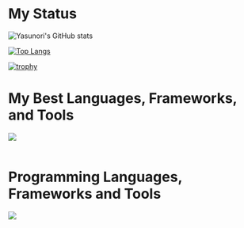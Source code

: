 # My Status

![Yasunori's GitHub stats](https://github-readme-stats.vercel.app/api?username=yasunori-aloha&show_icons=true&theme=vue-dark)

[![Top Langs](https://github-readme-stats.vercel.app/api/top-langs/?username=yasunori-aloha&layout=compact&theme=vue-dark)](https://github.com/anuraghazra/github-readme-stats)

[![trophy](https://github-profile-trophy.vercel.app/?username=yasunori-aloha&theme=discord)](https://github.com/ryo-ma/github-profile-trophy)

# My Best Languages, Frameworks, and Tools

<img src="https://skillicons.dev/icons?i=typescript,js,react,next,tailwind,html,css,mysql,github,vscode,docker" /> <br /><br />

# Programming Languages, Frameworks and Tools

<img src="https://skillicons.dev/icons?i=html,css,js,typescript,react,vue,next,mysql,prisma,github,vscode,figma,docker" /> <br /><br />